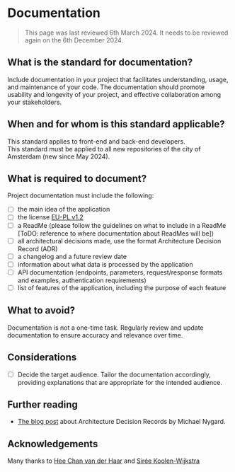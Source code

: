 # Documentation
> This page was last reviewed 6th March 2024. It needs to be reviewed again on the 6th December 2024.

## What is the standard for documentation?
Include documentation in your project that facilitates understanding, usage, and maintenance of your code. The documentation should promote usability and longevity of your project, and effective collaboration among your stakeholders.

## When and for whom is this standard applicable?
This standard applies to front-end and back-end developers.<br/>
This standard must be applied to all new repositories of the city of Amsterdam (new since May 2024).


## What is required to document?
Project documentation must include the following:
- [ ] the main idea of the application
- [ ] the license [EU-PL v1.2](https://eupl.eu/1.2/en/)
- [ ] a ReadMe (please follow the guidelines on what to include in a ReadMe [ToDO: reference to where documentation about ReadMes will be])
- [ ] all architectural decisions made, use the format Architecture Decision Record (ADR)
- [ ] a changelog and a future review date
- [ ] information about what data is processed by the application
- [ ] API documentation (endpoints, parameters, request/response formats and examples, authentication requirements)
- [ ] list of features of the application, including the purpose of each feature

## What to avoid?
Documentation is not a one-time task. Regularly review and update documentation to ensure accuracy and relevance over time.

## Considerations
- [ ] Decide the target audience. Tailor the documentation accordingly, providing explanations that are appropriate for the intended audience.



## Further reading
-  [The blog post](https://cognitect.com/blog/2011/11/15/documenting-architecture-decisions) about Architecture Decision Records by Michael Nygard.


## Acknowledgements
Many thanks to [Hee Chan van der Haar](https://github.com/hcvdhaar) and [Sirée Koolen-Wijkstra](https://github.com/SireeKoolenWijkstra)


